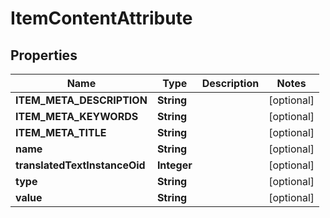 
# ItemContentAttribute

## Properties
Name | Type | Description | Notes
------------ | ------------- | ------------- | -------------
**ITEM_META_DESCRIPTION** | **String** |  |  [optional]
**ITEM_META_KEYWORDS** | **String** |  |  [optional]
**ITEM_META_TITLE** | **String** |  |  [optional]
**name** | **String** |  |  [optional]
**translatedTextInstanceOid** | **Integer** |  |  [optional]
**type** | **String** |  |  [optional]
**value** | **String** |  |  [optional]



